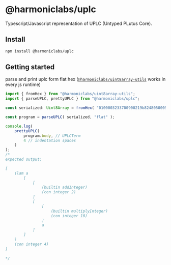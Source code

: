 # @harmoniclabs/uplc

Typescript/Javascript representation of UPLC (Untyped PLutus Core).

## Install

```bash
npm install @harmoniclabs/uplc
```

## Getting started

parse and print uplc form flat hex ([`@harmoniclabs/uint8array-utils`](https://github.com/HarmonicLabs/uint8array-utils) works in every js runtime)
```ts
import { fromHex } from "@harmoniclabs/uint8array-utils";
import { parseUPLC, prettyUPLC } from "@harmoniclabs/uplc";

const serialized: Uint8Array = fromHex( "0100003233700900219b8248050005200801" );

const program = parseUPLC( serialized, "flat" );

console.log(
    prettyUPLC(
        program.body, // UPLCTerm 
        4 // indentation spaces
    )
);
/*
expected output:

[
    (lam a 
        [
            [
                (builtin addInteger) 
                (con integer 2)
            ] 
            [
                [
                    (builtin multiplyInteger) 
                    (con integer 10)
                ] 
                a
            ]
        ]
    ) 
    (con integer 4)
]
    
*/
```